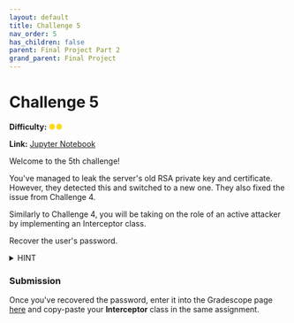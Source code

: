 ```yaml
---
layout: default
title: Challenge 5
nav_order: 5
has_children: false
parent: Final Project Part 2
grand_parent: Final Project
---
```


# Challenge 5
**Difficulty: <span style="color:#F9DB24">●●</span>**

**Link:** <a href="https://datahub.berkeley.edu/hub/user-redirect/git-pull?repo=https%3A%2F%2Fgithub.com%2FCodebreakingAtCal%2FCodebreakingLabs&urlpath=tree%2FCodebreakingLabs%2FFinal_Project%2FPart_2%2FChallenge_5%2Fchallenge-student.ipynb&branch=master">Jupyter Notebook</a>

Welcome to the 5th challenge!

You've managed to leak the server's old RSA private key and certificate. However, they detected this and switched to a new one. They also fixed 
the issue from Challenge 4.

Similarly to Challenge 4, you will be taking on the role of an active attacker by implementing an Interceptor class.

Recover the user's password.

<details>
    <summary>HINT</summary>
    Is the old certificate necessarily invalid?
</details>

### Submission

Once you've recovered the password, enter it into the Gradescope page [here](https://www.gradescope.com/courses/406561/assignments/2458792) and copy-paste your **Interceptor** class in the same assignment.